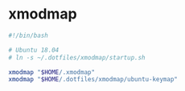 
# xmodmap


```bash
#!/bin/bash

# Ubuntu 18.04
# ln -s ~/.dotfiles/xmodmap/startup.sh

xmodmap "$HOME/.xmodmap"
xmodmap "$HOME/.dotfiles/xmodmap/ubuntu-keymap"
```
